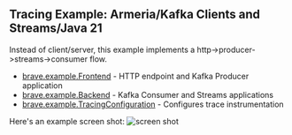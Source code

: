 ## Tracing Example: Armeria/Kafka Clients and Streams/Java 21

Instead of client/server, this example implements a http->producer->streams->consumer flow.

* [brave.example.Frontend](src/main/java/brave/example/Frontend.java) - HTTP endpoint and Kafka Producer application
* [brave.example.Backend](src/main/java/brave/example/Backend.java) - Kafka Consumer and Streams applications
* [brave.example.TracingConfiguration](src/main/java/brave/example/TracingConfiguration.java) - Configures trace instrumentation

Here's an example screen shot:
![screen shot](https://user-images.githubusercontent.com/64215/103084964-4fb11a00-461b-11eb-9035-84d0c1aa00d6.png)
